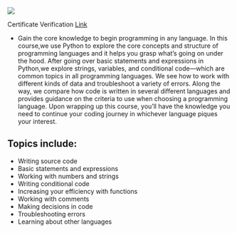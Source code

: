 ![](https://i.imgur.com/dNJTqIa.png)

Certificate Verification [Link](https://www.lynda.com/JavaScript-tutorials/Programming-Foundations-Basics/779751-2.html?certificate=74405CBB60324870B5DA0A348E35FBAD)

- Gain the core knowledge to begin programming in any language. In this course,we use Python to explore the core concepts and structure of programming languages and it helps you grasp what’s going on under the hood. After going over basic statements and expressions in Python,we explore strings, variables, and conditional code—which are common topics in all programming languages. We see how to work with different kinds of data and troubleshoot a variety of errors. Along the way, we compare how code is written in several different languages and provides guidance on the criteria to use when choosing a programming language. Upon wrapping up this course, you’ll have the knowledge you need to continue your coding journey in whichever language piques your interest.

## Topics include:

- Writing source code
- Basic statements and expressions
- Working with numbers and strings
- Writing conditional code
- Increasing your efficiency with functions
- Working with comments
- Making decisions in code
- Troubleshooting errors
- Learning about other languages